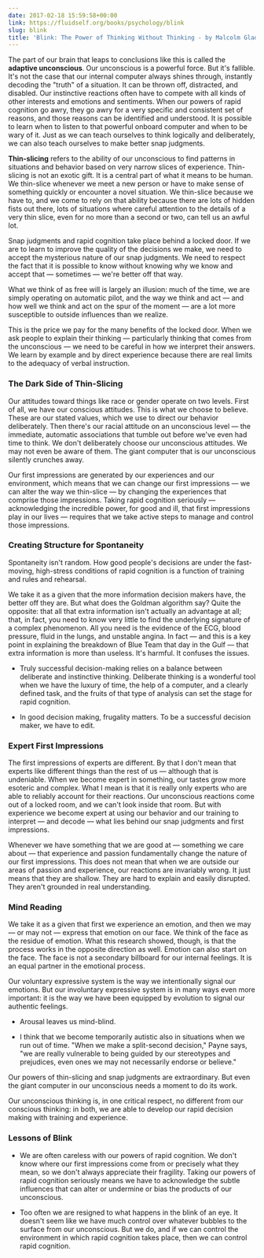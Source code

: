 ```yaml
---
date: 2017-02-18 15:59:58+00:00
link: https://fluidself.org/books/psychology/blink
slug: blink
title: 'Blink: The Power of Thinking Without Thinking - by Malcolm Gladwell'
---
```


The part of our brain that leaps to conclusions like this is called the **adaptive unconscious**. Our unconscious is a powerful force. But it's fallible. It's not the case that our internal computer always shines through, instantly decoding the "truth" of a situation. It can be thrown off, distracted, and disabled. Our instinctive reactions often have to compete with all kinds of other interests and emotions and sentiments. When our powers of rapid cognition go awry, they go awry for a very specific and consistent set of reasons, and those reasons can be identified and understood. It is possible to learn when to listen to that powerful onboard computer and when to be wary of it. Just as we can teach ourselves to think logically and deliberately, we can also teach ourselves to make better snap judgments.

**Thin-slicing** refers to the ability of our unconscious to find patterns in situations and behavior based on very narrow slices of experience. Thin-slicing is not an exotic gift. It is a central part of what it means to be human. We thin-slice whenever we meet a new person or have to make sense of something quickly or encounter a novel situation. We thin-slice because we have to, and we come to rely on that ability because there are lots of hidden fists out there, lots of situations where careful attention to the details of a very thin slice, even for no more than a second or two, can tell us an awful lot.

Snap judgments and rapid cognition take place behind a locked door. If we are to learn to improve the quality of the decisions we make, we need to accept the mysterious nature of our snap judgments. We need to respect the fact that it is possible to know without knowing why we know and accept that — sometimes — we're better off that way.

What we think of as free will is largely an illusion: much of the time, we are simply operating on automatic pilot, and the way we think and act — and how well we think and act on the spur of the moment — are a lot more susceptible to outside influences than we realize.

This is the price we pay for the many benefits of the locked door. When we ask people to explain their thinking — particularly thinking that comes from the unconscious — we need to be careful in how we interpret their answers. We learn by example and by direct experience because there are real limits to the adequacy of verbal instruction.

### The Dark Side of Thin-Slicing

Our attitudes toward things like race or gender operate on two levels. First of all, we have our conscious attitudes. This is what we choose to believe. These are our stated values, which we use to direct our behavior deliberately. Then there's our racial attitude on an unconscious level — the immediate, automatic associations that tumble out before we've even had time to think. We don't deliberately choose our unconscious attitudes. We may not even be aware of them. The giant computer that is our unconscious silently crunches away.

Our first impressions are generated by our experiences and our environment, which means that we can change our first impressions — we can alter the way we thin-slice — by changing the experiences that comprise those impressions. Taking rapid cognition seriously — acknowledging the incredible power, for good and ill, that first impressions play in our lives — requires that we take active steps to manage and control those impressions.

### Creating Structure for Spontaneity

Spontaneity isn't random. How good people's decisions are under the fast-moving, high-stress conditions of rapid cognition is a function of training and rules and rehearsal.

We take it as a given that the more information decision makers have, the better off they are. But what does the Goldman algorithm say? Quite the opposite: that all that extra information isn't actually an advantage at all; that, in fact, you need to know very little to find the underlying signature of a complex phenomenon. All you need is the evidence of the ECG, blood pressure, fluid in the lungs, and unstable angina. In fact — and this is a key point in explaining the breakdown of Blue Team that day in the Gulf — that extra information is more than useless. It's harmful. It confuses the issues.

- Truly successful decision-making relies on a balance between deliberate and instinctive thinking. Deliberate thinking is a wonderful tool when we have the luxury of time, the help of a computer, and a clearly defined task, and the fruits of that type of analysis can set the stage for rapid cognition.

- In good decision making, frugality matters. To be a successful decision maker, we have to edit.

### Expert First Impressions

The first impressions of experts are different. By that I don't mean that experts like different things than the rest of us — although that is undeniable. When we become expert in something, our tastes grow more esoteric and complex. What I mean is that it is really only experts who are able to reliably account for their reactions. Our unconscious reactions come out of a locked room, and we can't look inside that room. But with experience we become expert at using our behavior and our training to interpret — and decode — what lies behind our snap judgments and first impressions.

Whenever we have something that we are good at — something we care about — that experience and passion fundamentally change the nature of our first impressions. This does not mean that when we are outside our areas of passion and experience, our reactions are invariably wrong. It just means that they are shallow. They are hard to explain and easily disrupted. They aren't grounded in real understanding.

### Mind Reading

We take it as a given that first we experience an emotion, and then we may — or may not — express that emotion on our face. We think of the face as the residue of emotion. What this research showed, though, is that the process works in the opposite direction as well. Emotion can also start on the face. The face is not a secondary billboard for our internal feelings. It is an equal partner in the emotional process.

Our voluntary expressive system is the way we intentionally signal our emotions. But our involuntary expressive system is in many ways even more important: it is the way we have been equipped by evolution to signal our authentic feelings.

- Arousal leaves us mind-blind.

- I think that we become temporarily autistic also in situations when we run out of time. "When we make a split-second decision," Payne says, "we are really vulnerable to being guided by our stereotypes and prejudices, even ones we may not necessarily endorse or believe."

Our powers of thin-slicing and snap judgments are extraordinary. But even the giant computer in our unconscious needs a moment to do its work.

Our unconscious thinking is, in one critical respect, no different from our conscious thinking: in both, we are able to develop our rapid decision making with training and experience.

### Lessons of Blink

- We are often careless with our powers of rapid cognition. We don't know where our first impressions come from or precisely what they mean, so we don't always appreciate their fragility. Taking our powers of rapid cognition seriously means we have to acknowledge the subtle influences that can alter or undermine or bias the products of our unconscious.

- Too often we are resigned to what happens in the blink of an eye. It doesn't seem like we have much control over whatever bubbles to the surface from our unconscious. But we do, and if we can control the environment in which rapid cognition takes place, then we can control rapid cognition.
